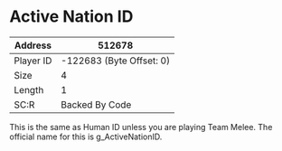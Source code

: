 
#  Active Nation ID
Address   | 512678
----------|-------------
Player ID | -122683 (Byte Offset: 0)
Size 	  | 4
Length 	  | 1
SC:R      | Backed By Code

This is the same as Human ID unless you are playing Team Melee. The official name for this is g_ActiveNationID.
